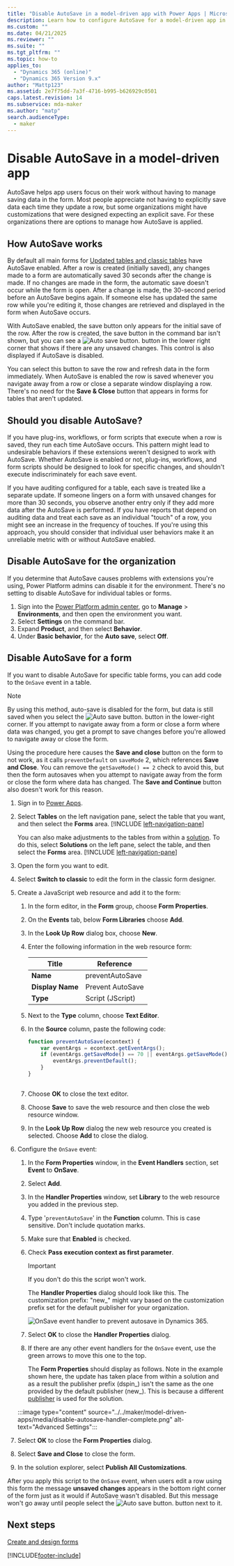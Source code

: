 ```yaml
---
title: "Disable AutoSave in a model-driven app with Power Apps | MicrosoftDocs"
description: Learn how to configure AutoSave for a model-driven app in Power Apps.
ms.custom: ""
ms.date: 04/21/2025
ms.reviewer: ""
ms.suite: ""
ms.tgt_pltfrm: ""
ms.topic: how-to
applies_to: 
  - "Dynamics 365 (online)"
  - "Dynamics 365 Version 9.x"
author: "Mattp123"
ms.assetid: 2e7f75dd-7a3f-4716-b995-b626929c0501
caps.latest.revision: 14
ms.subservice: mda-maker
ms.author: "matp"
search.audienceType: 
  - maker
---
```

# Disable AutoSave in a model-driven app

AutoSave helps app users focus on their work without having to manage saving data in the form. Most people appreciate not having to explicitly save data each time they update a row, but some organizations might have customizations that were designed expecting an explicit save. For these organizations there are options to manage how AutoSave is applied.  
  
## How AutoSave works

 By default all main forms for [Updated tables and classic tables](create-design-forms.md#updated-versus-classic-tables) have AutoSave enabled. After a row is created (initially saved), any changes made to a form are automatically saved 30 seconds after the change is made. If no changes are made in the form, the automatic save doesn't occur while the form is open. After a change is made, the 30-second period before an AutoSave begins again. If someone else has updated the same row while you're editing it, those changes are retrieved and displayed in the form when AutoSave occurs.  
  
 With AutoSave enabled, the save button only appears for the initial save of the row. After the row is created, the save button in the command bar isn't shown, but you can see a ![Auto save button.](media/auto-save-icon.png "Auto save button") button in the lower right corner that shows if there are any unsaved changes. This control is also displayed if AutoSave is disabled.  
  
 You can select this button to save the row and refresh data in the form immediately. When  AutoSave is enabled the row is saved whenever you navigate away from a row or close a separate window displaying a row. There's no need for the **Save & Close** button that appears in forms for tables that aren't updated.  
  
## Should you disable AutoSave?  

If you have plug-ins, workflows, or form scripts that execute when a row is saved, they run each time AutoSave occurs. This pattern might lead to undesirable behaviors if these extensions weren't designed to work with AutoSave. Whether AutoSave is enabled or not, plug-ins, workflows, and form scripts should be designed to look for specific changes, and shouldn't execute indiscriminately for each save event.  
  
If you have auditing configured for a table, each save is treated like a separate update. If someone lingers on a form with unsaved changes for more than 30 seconds, you observe another entry only if they add more data after the AutoSave is performed. If you have reports that depend on auditing data and treat each save as an individual "touch" of a row, you might see an increase in the frequency of touches. If you're using this approach, you should consider that individual user behaviors make it an unreliable metric with or without AutoSave enabled.  
  
## Disable AutoSave for the organization

If you determine that AutoSave causes problems with extensions you're using, Power Platform admins can disable it for the environment. There's no setting to disable AutoSave for individual tables or forms.  

1. Sign into the [Power Platform admin center](https://admin.powerplatform.microsoft.com), go to **Manage** > **Environments**, and then open the environment you want.
1. Select **Settings** on the command bar. 
1. Expand **Product**, and then select **Behavior**.  
1. Under **Basic behavior**, for the **Auto save**, select **Off**.  
  
## Disable AutoSave for a form

 If you want to disable AutoSave for specific table forms, you can add code to the `OnSave` event in a table.  
  
> [!NOTE]
>  By using this method, auto-save is disabled for the form, but data is still saved when you select the ![Auto save button.](media/auto-save-icon.png "Auto save button") button in the lower-right corner. If you attempt to navigate away from a form or close a form where data was changed, you get a prompt to save changes before you're allowed to navigate away or close the form. 
>  
>  Using the procedure here causes the **Save and close** button on the form to not work, as it calls `preventDefault` on `saveMode` 2, which references **Save and Close**. You can remove the `getSaveMode() == 2` check to avoid this, but then the form autosaves when you attempt to navigate away from the form or close the form where data has changed. The **Save and Continue** button also doesn't work for this reason.
  
1.  Sign in to [Power Apps](https://make.powerapps.com/?utm_source=padocs&utm_medium=linkinadoc&utm_campaign=referralsfromdoc).  

2.  Select **Tables** on the left navigation pane, select the table that you want, and then select the **Forms** area. [!INCLUDE [left-navigation-pane](../../includes/left-navigation-pane.md)]
   
    You can also make adjustments to the tables from within a [solution](../model-driven-apps/model-driven-app-glossary.md#solution).  To do this, select **Solutions** on the left pane, select the table, and then select the **Forms** area. [!INCLUDE [left-navigation-pane](../../includes/left-navigation-pane.md)]
  
3.  Open the form you want to edit.

4.  Select **Switch to classic** to edit the form in the classic form designer.
  
5.  Create a JavaScript web resource and add it to the form:  
  
    1.  In the form editor, in the **Form** group, choose **Form Properties**.  
  
    2.  On the **Events** tab, below **Form Libraries** choose **Add**.  
  
    3.  In the **Look Up Row** dialog box, choose **New**.  
  
    4.  Enter the following information in the web resource form:  
  
        |Title|Reference|  
        |-|-|  
        |**Name**|preventAutoSave|  
        |**Display Name**|Prevent AutoSave|  
        |**Type**|Script (JScript)|  
  
    5.  Next to the **Type** column, choose **Text Editor**.  
  
    6.  In the **Source** column, paste the following code:  
  
        ```javascript  
        function preventAutoSave(econtext) {  
            var eventArgs = econtext.getEventArgs();  
            if (eventArgs.getSaveMode() == 70 || eventArgs.getSaveMode() == 2) {  
                eventArgs.preventDefault();  
            }  
        }  
  
        ```  
  
    7.  Choose **OK** to close the text editor.  
  
    8.  Choose **Save** to save the web resource and then close the web resource window.  
  
    9. In the **Look Up Row** dialog the new web resource you created is selected. Choose **Add** to close the dialog.  
  
6.  Configure the `OnSave` event:  
  
    1.  In the **Form Properties** window, in the **Event Handlers** section, set **Event** to **OnSave**.  
  
    2.  Select **Add**.  
  
    3.  In the **Handler Properties** window, set **Library** to the web resource you added in the previous step.  
  
    4.  Type '`preventAutoSave`' in the **Function** column. This is case sensitive. Don't include quotation marks.  
  
    5.  Make sure that **Enabled** is checked.  
  
    6.  Check **Pass execution context as first parameter**.  
  
        > [!IMPORTANT]
        >  If you don't do this the script won't work.  
  
         The **Handler Properties** dialog should look like this. The customization prefix: "new_" might vary based on the customization prefix set for the default publisher for your organization.  
  
         ![OnSave event handler to prevent autosave in Dynamics 365.](media/prevent-auto-save-script.png "OnSave event handler to prevent autosave in Dynamics 365")  
  
    7.  Select **OK** to close the **Handler Properties** dialog.  
  
    8.  If there are any other event handlers for the `OnSave` event, use the green arrows to move this one to the top.  

        The **Form Properties** should display as follows. Note in the example shown here, the update has taken place from within a solution and as a result the publisher prefix (dspin_) isn't the same as the one provided by the default publisher (new_). This is because a different [publisher](../model-driven-apps/model-driven-app-glossary.md#publisher) is used for the solution.

    :::image type="content" source="../../maker/model-driven-apps/media/disable-autosave-handler-complete.png" alt-text="Advanced Settings":::
  
7. Select **OK** to close the **Form Properties** dialog.  
  
8. Select **Save and Close** to close the form.  
  
9.  In the solution explorer, select **Publish All Customizations**.  
  
 After you apply this script to the `OnSave` event, when users edit a row using this form the message **unsaved changes** appears in the bottom right corner of the form just as it would if AutoSave wasn't disabled. But this message won't go away until people select the ![Auto save button.](media/auto-save-icon.png "Auto save button") button next to it.
  
## Next steps

[Create and design forms](create-design-forms.md)

[!INCLUDE[footer-include](../../includes/footer-banner.md)]
